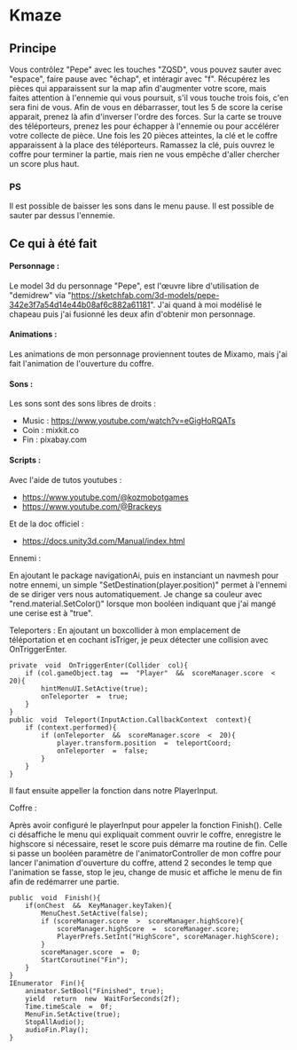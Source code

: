 # Kmaze
## Principe
Vous contrôlez  "Pepe" avec les touches "ZQSD", vous pouvez sauter avec "espace", faire pause avec "échap", et intéragir avec "f".
Récupérez les pièces qui apparaissent sur la map afin d'augmenter votre score, mais faites attention à l'ennemie qui vous poursuit, s'il vous touche trois fois, c'en sera fini de vous. 
Afin de vous en débarrasser, tout les 5 de score la cerise apparait, prenez là afin d'inverser l'ordre des forces.
Sur la carte se trouve des téléporteurs, prenez les pour échapper à l'ennemie ou pour accélérer votre collecte de pièce.
Une fois les 20 pièces atteintes, la clé et le coffre apparaissent à la place des téléporteurs. Ramassez la clé, puis ouvrez le coffre pour terminer la partie, mais rien ne vous empêche d'aller chercher un score plus haut.
### PS
Il est possible de baisser les sons dans le menu pause.
Il est possible de sauter par dessus l'ennemie.
## Ce qui à été fait
#### Personnage :
Le model 3d du personnage "Pepe", est l'œuvre libre d'utilisation de "demidrew" via "https://sketchfab.com/3d-models/pepe-342e3f7a54d14e44b08af6c882a61181".
J'ai quand à moi modélisé le chapeau puis j'ai fusionné les deux afin d'obtenir mon personnage.

#### Animations :
Les animations de mon personnage proviennent toutes de Mixamo, mais j'ai fait l'animation de l'ouverture du coffre.

#### Sons :
Les sons sont des sons libres de droits :
- Music : https://www.youtube.com/watch?v=eGigHoRQATs
- Coin : mixkit.co
- Fin : pixabay.com

#### Scripts : 
Avec l'aide de tutos youtubes :
- https://www.youtube.com/@kozmobotgames
- https://www.youtube.com/@Brackeys

Et de la doc officiel :
- https://docs.unity3d.com/Manual/index.html

Ennemi :

En ajoutant le package navigationAi, puis en instanciant un navmesh pour notre ennemi, un simple "SetDestination(player.position)" permet à l'ennemi de se diriger vers nous automatiquement.
Je change sa couleur avec "rend.material.SetColor()" lorsque mon booléen indiquant que j'ai mangé une cerise est à "true".

Teleporters :
En ajoutant un boxcollider à mon emplacement de téléportation et en cochant isTriger, je peux détecter une collision avec OnTriggerEnter.

    private  void  OnTriggerEnter(Collider  col){
	    if (col.gameObject.tag  ==  "Player"  &&  scoreManager.score  <  20){
		    hintMenuUI.SetActive(true);
		    onTeleporter  =  true;
	    }
    }
    public  void  Teleport(InputAction.CallbackContext  context){
	    if (context.performed){
		    if (onTeleporter  &&  scoreManager.score  <  20){
			    player.transform.position  =  teleportCoord;
			    onTeleporter  =  false;
		    }
	    }
    }
Il faut ensuite appeller la fonction dans notre PlayerInput.

Coffre :

Après avoir configuré le playerInput pour appeler la fonction Finish().
Celle ci désaffiche le menu qui expliquait comment ouvrir le coffre, enregistre le highscore si nécessaire, reset le score puis démarre ma routine de fin.
Celle si passe un booléen paramètre de l'animatorController de mon coffre pour lancer l'animation d'ouverture du coffre, attend 2 secondes le temp que l'animation se fasse, stop le jeu, change de music et affiche le menu de fin afin de redémarrer une partie.

    public  void  Finish(){
	    if(onChest  &&  KeyManager.keyTaken){
		    MenuChest.SetActive(false);
		    if (scoreManager.score  >  scoreManager.highScore){
			    scoreManager.highScore  =  scoreManager.score;
			    PlayerPrefs.SetInt("HighScore", scoreManager.highScore);
		    }
		    scoreManager.score  =  0;
		    StartCoroutine("Fin");
	    }
    }
    IEnumerator  Fin(){
	    animator.SetBool("Finished", true);
	    yield  return  new  WaitForSeconds(2f);
	    Time.timeScale  =  0f;
	    MenuFin.SetActive(true);
	    StopAllAudio();
	    audioFin.Play();
    }
